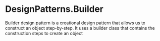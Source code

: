 # DesignPatterns.Builder

Builder design pattern is a creational design pattern that allows us to construct an object step-by-step.
It uses a builder class that contains the construction steps to create an object